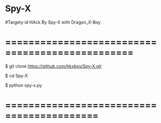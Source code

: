 # Spy-X
#Targety id HAck By Spy-X with Dragon_X-Boy






================================================
==========================================

$ git clone https://github.com/hkxboy/Spy-X.git  

$ cd Spy-X                   

$ python spy-x.py

==========================================
================================================
